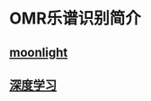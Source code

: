 # OMR乐谱识别简介
## [moonlight](./moonlight/) <!-- 跳转到OMR与谱识别文件夹的 README.md -->
## [深度学习](./深度学习/) <!-- 跳转到OMR与谱识别文件夹的 README.md -->

